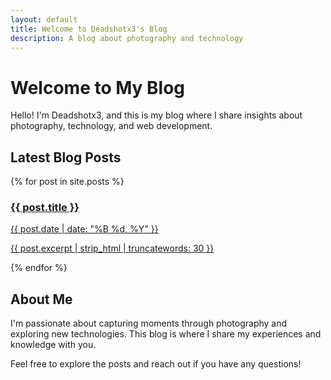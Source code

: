 ```yaml
---
layout: default
title: Welcome to Deadshotx3's Blog
description: A blog about photography and technology
---
```


# Welcome to My Blog

Hello! I'm Deadshotx3, and this is my blog where I share insights about photography, technology, and web development.

## Latest Blog Posts

<div class="post-grid">
  {% for post in site.posts %}
    <a href="{{ post.url | relative_url }}" class="post-box">
      <h3>{{ post.title }}</h3>
      <div class="post-meta">{{ post.date | date: "%B %d, %Y" }}</div>
      <p>{{ post.excerpt | strip_html | truncatewords: 30 }}</p>
    </a>
  {% endfor %}
</div>

## About Me

I'm passionate about capturing moments through photography and exploring new technologies. This blog is where I share my experiences and knowledge with you.

Feel free to explore the posts and reach out if you have any questions!